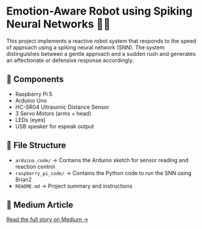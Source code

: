 # Emotion-Aware Robot using Spiking Neural Networks 🧠🤖

This project implements a reactive robot system that responds to the speed of approach using a spiking neural network (SNN). The system distinguishes between a gentle approach and a sudden rush and generates an affectionate or defensive response accordingly.

## 🔧 Components

- Raspberry Pi 5
- Arduino Uno
- HC-SR04 Ultrasonic Distance Sensor
- 3 Servo Motors (arms + head)
- LEDs (eyes)
- USB speaker for espeak output

## 📂 File Structure

- `arduino_code/` → Contains the Arduino sketch for sensor reading and reaction control
- `raspberry_pi_code/` → Contains the Python code to run the SNN using Brian2
- `README.md` → Project summary and instructions


## 💬 Medium Article  
[Read the full story on Medium →](https://medium.com/@ilaydabzdmrikc/e099a678f09e)


